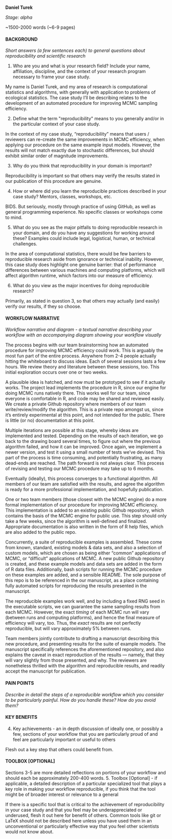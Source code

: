 __Daniel Turek__

_Stage: alpha_

~1500-2000 words (~6-9 pages)

#### BACKGROUND
_Short answers (a few sentences each) to general questions about reproducibility and scientific research_

1) Who are you and what is your research field? Include your name, affiliation, discipline, and the context of your research program necessary to frame your case study.  

My name is Daniel Turek, and my area of research is computational statistics and algorithms, with generally with application to problems of ecological statistics.  The case study I’ll be describing relates to the development of an automated procedure for improving MCMC sampling efficiency.

2) Define what the term "reproducibility" means to you generally and/or in the particular context of your case study.

In the context of my case study, “reproducibility” means that users / reviewers can re-create the same improvements in MCMC efficiency, when applying our procedure on the same example input models.  However, the results will not match exactly due to stochastic differences, but should exhibit similar order of magnitude improvements.

3) Why do you think that reproducibility in your domain is important?

Reproducibility is important so that others may verify the results stated in our publication of this procedure are genuine.

4) How or where did you learn the reproducible practices described in your case study? Mentors, classes, workshops, etc.

BIDS.  But seriously, mostly through practice of using GitHub, as well as general programming experience.  No specific classes or workshops come to mind.

5) What do you see as the major pitfalls to doing reproducible research in your domain, and do you have any suggestions for working around these? Examples could include legal, logistical, human, or technical challenges.

In the area of computational statistics, there would be few barriers to reproducible research aside from ignorance or technical inability.  However, this case study does highlight one genuine barrier: that of performance differences between various machines and computing platforms, which will affect algorithm runtime, which factors into our measure of efficiency.

6) What do you view as the major incentives for doing reproducible research?

Primarily, as stated in question 3, so that others may actually (and easily) verify our results, if they so choose.

#### WORKFLOW NARRATIVE
_Workflow narrative and diagram - a textual narrative describing your workflow with an accompanying diagram showing your workflow visually_  

The process begins with our team brainstorming how an automated procedure for improving MCMC efficiency could work.  This is arguably the most fun part of the entire process.  Anywhere from 2-4 people actually hitting the whiteboard to discuss ideas.  Each of several sessions lasts a few hours.  We review theory and literature between these sessions, too.  This initial exploration occurs over one or two weeks.

A plausible idea is hatched, and now must be prototyped to see if it actually works.  The project lead implements the procedure in R, since our engine for doing MCMC runs natively there.  This works well for our team, since everyone is comfortable in R, and code may be shared and reviewed easily.  We create a private Github repository where members of our team write/review/modify the algorithm.  This is a private repo amongst us, since it’s entirely experimental at this point, and not intended for the public.  There is little (or no) documentation at this point.

Multiple iterations are possible at this stage, whereby ideas are implemented and tested.  Depending on the results of each iteration, we go back to the drawing board several times, to figure out where the previous algorithm failed, and how it can be improved.  Once again, we implement a newer version, and test it using a small number of tests we’ve devised.  This part of the process is time consuming, and potentially frustrating, as many dead-ends are reached.  The path forward is not always clear.  This process of revising and testing our MCMC procedure may take up to 6 months.

Eventually (ideally), this process converges to a functional algorithm.  All members of our team are satisfied with the results, and agree the algorithm is ready for a more professional implementation, and hopefully publication.

One or two team members (those closest with the MCMC engine) do a more formal implementation of our procedure for improving MCMC efficiency.  This implementation is added to an existing public Github repository, which contains the basis of the MCMC engine for public use.  This step should only take a few weeks, since the algorithm is well-defined and finalized.  Appropriate documentation is also written in the form of R help files, which are also added to the public repo.

Concurrently, a suite of reproducible examples is assembled.  These come from known, standard, existing models & data sets, and also a selection of custom models, which are chosen as being either “common” applications of MCMC, or “difficult” applications of MCMC.  A new public Github repository is created, and these example models and data sets are added in the form of R data files.  Additionally, bash scripts for running the MCMC procedure on these examples are added, and a sensible README.  The sole purpose of this repo is to be referenced in the our manuscript, as a place containing fully automated scripts for reproducing the results presented in the manuscript.

The reproducible examples work well, and by including a fixed RNG seed in the executable scripts, we can guarantee the same sampling results from each MCMC.  However, the exact *timing* of each MCMC run will vary (between runs and computing platforms), and hence the final measure of efficiency will vary, too.  Thus, the *exact* results are not perfectly reproducible, but will vary approximately 5% between runs.

Team members jointly contribute to drafting a manuscript describing this new procedure, and presenting results for the suite of example models.  The manuscript specifically references the aforementioned repository, and also explains the caveat in exact reproduction of the results — namely, that they will vary slightly from those presented, and why.  The reviewers are nonetheless thrilled with the algorithm and reproducible results, and readily accept the manuscript for publication.

#### PAIN POINTS
_Describe in detail the steps of a reproducible workflow which you consider to be particularly painful. How do you handle these? How do you avoid them?_

#### KEY BENEFITS
4. Key achievements - an in depth discussion of ideally one, or possibly a few, sections of your workflow that you are particularly proud of and feel are particularly important or useful to others

Flesh out a key step that others could benefit from.

#### TOOLBOX [OPTIONAL]
Sections 3-5 are more detailed reflections on portions of your workflow and should each be approximately 200-400 words.
5. Toolbox [Optional] - if applicable, a detailed description of a particular specialized tool that plays a key role in making your workflow reproducible, if you think that the tool might be of broader interest or relevance to a general

If there is a specific tool that is critical to the achievement of reproducibility in your case study and that you feel may be underappreciated or underused, flesh it out here for benefit of others. Common tools like git or LaTeX should not be described here unless you have used them in an unconventional or particularly effective way that you feel other scientists would not know about.
